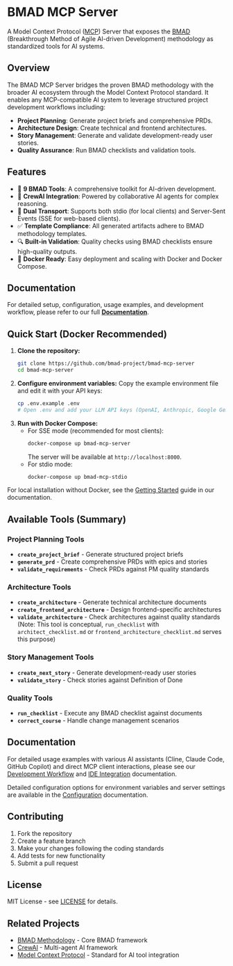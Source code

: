 # BMAD MCP Server

A Model Context Protocol ([MCP](https://modelcontextprotocol.io/)) Server that exposes the [BMAD](https://github.com/bmadcode/BMAD-METHOD) (Breakthrough Method of Agile AI-driven Development) methodology as standardized tools for AI systems.

## Overview

The BMAD MCP Server bridges the proven BMAD methodology with the broader AI ecosystem through the Model Context Protocol standard. It enables any MCP-compatible AI system to leverage structured project development workflows including:

- **Project Planning**: Generate project briefs and comprehensive PRDs.
- **Architecture Design**: Create technical and frontend architectures.
- **Story Management**: Generate and validate development-ready user stories.
- **Quality Assurance**: Run BMAD checklists and validation tools.

## Features

- 🔧 **9 BMAD Tools**: A comprehensive toolkit for AI-driven development.
- 🚀 **CrewAI Integration**: Powered by collaborative AI agents for complex reasoning.
- 📡 **Dual Transport**: Supports both stdio (for local clients) and Server-Sent Events (SSE for web-based clients).
- ✅ **Template Compliance**: All generated artifacts adhere to BMAD methodology templates.
- 🔍 **Built-in Validation**: Quality checks using BMAD checklists ensure high-quality outputs.
- 🐳 **Docker Ready**: Easy deployment and scaling with Docker and Docker Compose.

## Documentation

For detailed setup, configuration, usage examples, and development workflow, please refer to our full [**Documentation**](./docs/index.md).

## Quick Start (Docker Recommended)

1.  **Clone the repository:**
    ```bash
    git clone https://github.com/bmad-project/bmad-mcp-server
    cd bmad-mcp-server
    ```
2.  **Configure environment variables:**
    Copy the example environment file and edit it with your API keys:
    ```bash
    cp .env.example .env
    # Open .env and add your LLM API keys (OpenAI, Anthropic, Google Gemini, AWS Bedrock)
    ```
3.  **Run with Docker Compose:**
    *   For SSE mode (recommended for most clients):
        ```bash
        docker-compose up bmad-mcp-server
        ```
        The server will be available at `http://localhost:8000`.
    *   For stdio mode:
        ```bash
        docker-compose up bmad-mcp-stdio
        ```

For local installation without Docker, see the [Getting Started](./docs/getting-started.md) guide in our documentation.

## Available Tools (Summary)

### Project Planning Tools

- **`create_project_brief`** - Generate structured project briefs
- **`generate_prd`** - Create comprehensive PRDs with epics and stories
- **`validate_requirements`** - Check PRDs against PM quality standards

### Architecture Tools

- **`create_architecture`** - Generate technical architecture documents
- **`create_frontend_architecture`** - Design frontend-specific architectures
- **`validate_architecture`** - Check architectures against quality standards (Note: This tool is conceptual, `run_checklist` with `architect_checklist.md` or `frontend_architecture_checklist.md` serves this purpose)

### Story Management Tools

- **`create_next_story`** - Generate development-ready user stories
- **`validate_story`** - Check stories against Definition of Done

### Quality Tools

- **`run_checklist`** - Execute any BMAD checklist against documents
- **`correct_course`** - Handle change management scenarios

## Documentation

For detailed usage examples with various AI assistants (Cline, Claude Code, GitHub Copilot) and direct MCP client interactions, please see our [Development Workflow](./docs/development-workflow.md) and [IDE Integration](./docs/ide-integration.md) documentation.

Detailed configuration options for environment variables and server settings are available in the [Configuration](./docs/configuration.md) documentation.


## Contributing

1. Fork the repository
2. Create a feature branch
3. Make your changes following the coding standards
4. Add tests for new functionality
5. Submit a pull request

## License

MIT License - see [LICENSE](LICENSE) for details.

## Related Projects

- [BMAD Methodology](https://github.com/bmad-project/bmad-method) - Core BMAD framework
- [CrewAI](https://github.com/crewAIInc/crewAI) - Multi-agent AI framework
- [Model Context Protocol](https://modelcontextprotocol.io/) - Standard for AI tool integration
